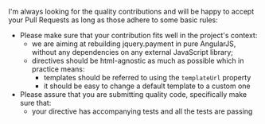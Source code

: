 I'm always looking for the quality contributions and will be happy to accept your Pull Requests as long as those adhere to some basic rules:

* Please make sure that your contribution fits well in the project's context:
  * we are aiming at rebuilding jquery.payment in pure AngularJS, without any dependencies on any external JavaScript library;
  * directives should be html-agnostic as much as possible which in practice means:
    * templates should be referred to using the `templateUrl` property
    * it should be easy to change a default template to a custom one
* Please assure that you are submitting quality code, specifically make sure that:
  * your directive has accompanying tests and all the tests are passing